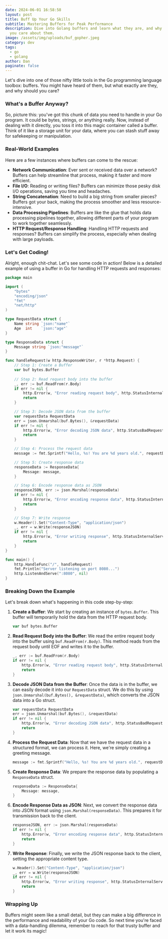 ```yaml
---
date: 2024-06-01 16:58:58
layout: post
title: Buff Up Your Go Skills
subtitle: Mastering Buffers for Peak Performance
description: Dive into Golang buffers and learn what they are, and why should
  you care about them.
image: /assets/img/uploads/buf_gopher.jpeg
category: dev
tags:
  - go
  - golang
author: Dan
paginate: false
---
```

Let's dive into one of those nifty little tools in the Go programming language toolbox: buffers. You might have heard of them, but what exactly are they, and why should you care? 

### What's a Buffer Anyway?

So, picture this: you've got this chunk of data you need to handle in your Go program. It could be bytes, strings, or anything really. Now, instead of dealing with it directly, you toss it into this magic container called a buffer. Think of it like a storage unit for your data, where you can stash stuff away for safekeeping or manipulation.

### Real-World Examples

Here are a few instances where buffers can come to the rescue:

- **Network Communication**: Ever sent or received data over a network? Buffers can help streamline that process, making it faster and more efficient.
- **File I/O**: Reading or writing files? Buffers can minimize those pesky disk I/O operations, saving you time and headaches.
- **String Concatenation**: Need to build a big string from smaller pieces? Buffers got your back, making the process smoother and less resource-intensive.
- **Data Processing Pipelines**: Buffers are like the glue that holds data processing pipelines together, allowing different parts of your program to work together seamlessly.
- **HTTP Request/Response Handling**: Handling HTTP requests and responses? Buffers can simplify the process, especially when dealing with large payloads.

### Let's Get Coding!

Alright, enough chit-chat. Let's see some code in action! Below is a detailed example of using a buffer in Go for handling HTTP requests and responses:

```go
package main

import (
    "bytes"
    "encoding/json"
    "fmt"
    "net/http"
)

type RequestData struct {
    Name string `json:"name"`
    Age  int    `json:"age"`
}

type ResponseData struct {
    Message string `json:"message"`
}

func handleRequest(w http.ResponseWriter, r *http.Request) {
    // Step 1: Create a Buffer
    var buf bytes.Buffer
    
    // Step 2: Read request body into the buffer
    _, err := buf.ReadFrom(r.Body)
    if err != nil {
        http.Error(w, "Error reading request body", http.StatusInternalServerError)
        return
    }

    // Step 3: Decode JSON data from the buffer
    var requestData RequestData
    err = json.Unmarshal(buf.Bytes(), &requestData)
    if err != nil {
        http.Error(w, "Error decoding JSON data", http.StatusBadRequest)
        return
    }

    // Step 4: Process the request data
    message := fmt.Sprintf("Hello, %s! You are %d years old.", requestData.Name, requestData.Age)

    // Step 5: Create response data
    responseData := ResponseData{
        Message: message,
    }

    // Step 6: Encode response data as JSON
    responseJSON, err := json.Marshal(responseData)
    if err != nil {
        http.Error(w, "Error encoding response data", http.StatusInternalServerError)
        return
    }

    // Step 7: Write response
    w.Header().Set("Content-Type", "application/json")
    _, err = w.Write(responseJSON)
    if err != nil {
        http.Error(w, "Error writing response", http.StatusInternalServerError)
        return
    }
}

func main() {
    http.HandleFunc("/", handleRequest)
    fmt.Println("Server listening on port 8080...")
    http.ListenAndServe(":8080", nil)
}
```

### Breaking Down the Example

Let's break down what's happening in this code step-by-step:

1. **Create a Buffer**: We start by creating an instance of `bytes.Buffer`. This buffer will temporarily hold the data from the HTTP request body.

    ```go
    var buf bytes.Buffer
    ```

2. **Read Request Body into the Buffer**: We read the entire request body into the buffer using `buf.ReadFrom(r.Body)`. This method reads from the request body until EOF and writes it to the buffer.

    ```go
    _, err := buf.ReadFrom(r.Body)
    if err != nil {
        http.Error(w, "Error reading request body", http.StatusInternalServerError)
        return
    }
    ```

3. **Decode JSON Data from the Buffer**: Once the data is in the buffer, we can easily decode it into our `RequestData` struct. We do this by using `json.Unmarshal(buf.Bytes(), &requestData)`, which converts the JSON data into a Go struct.

    ```go
    var requestData RequestData
    err = json.Unmarshal(buf.Bytes(), &requestData)
    if err != nil {
        http.Error(w, "Error decoding JSON data", http.StatusBadRequest)
        return
    }
    ```

4. **Process the Request Data**: Now that we have the request data in a structured format, we can process it. Here, we're simply creating a greeting message.

    ```go
    message := fmt.Sprintf("Hello, %s! You are %d years old.", requestData.Name, requestData.Age)
    ```

5. **Create Response Data**: We prepare the response data by populating a `ResponseData` struct.

    ```go
    responseData := ResponseData{
        Message: message,
    }
    ```

6. **Encode Response Data as JSON**: Next, we convert the response data into JSON format using `json.Marshal(responseData)`. This prepares it for transmission back to the client.

    ```go
    responseJSON, err := json.Marshal(responseData)
    if err != nil {
        http.Error(w, "Error encoding response data", http.StatusInternalServerError)
        return
    }
    ```

7. **Write Response**: Finally, we write the JSON response back to the client, setting the appropriate content type.

    ```go
    w.Header().Set("Content-Type", "application/json")
    _, err = w.Write(responseJSON)
    if err != nil {
        http.Error(w, "Error writing response", http.StatusInternalServerError)
        return
    }
    ```

### Wrapping Up

Buffers might seem like a small detail, but they can make a big difference in the performance and readability of your Go code. So next time you're faced with a data-handling dilemma, remember to reach for that trusty buffer and let it work its magic!